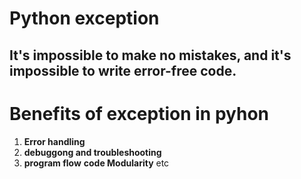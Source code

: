 # Python exception

##  It's impossible to make no mistakes, and it's impossible to write error-free code. 

# Benefits of exception in pyhon
1. <b>Error handling</b>
2. <b>debuggong and troubleshooting</b>
3. <b>program flow</b>
<b>code Modularity</b>
etc